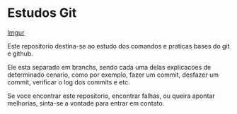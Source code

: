 # Estudos Git

[Imgur](https://i.imgur.com/nVwdfZv.png?1)

Este repositorio destina-se ao estudo dos comandos e praticas bases do git e github.

Ele esta separado em branchs, sendo cada uma delas explicacoes de determinado cenario, como por exemplo, fazer um commit, desfazer um commit, verificar o log dos commits e etc.

Se voce encontrar este repositorio, encontrar falhas, ou queira apontar melhorias, sinta-se a vontade para entrar em contato.
